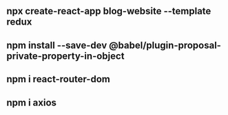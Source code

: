 ## npx create-react-app blog-website --template redux

## npm install --save-dev @babel/plugin-proposal-private-property-in-object

## npm i react-router-dom

## npm i axios
